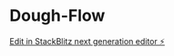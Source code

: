 # Dough-Flow

[Edit in StackBlitz next generation editor ⚡️](https://stackblitz.com/~/github.com/alxmnk6/Dough-Flow)